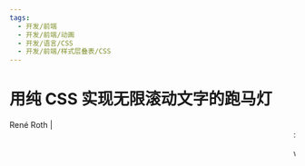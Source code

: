 ```yaml
---
tags:
  - 开发/前端
  - 开发/前端/动画
  - 开发/语言/CSS
  - 开发/前端/样式层叠表/CSS
---
```


# 用纯 CSS 实现无限滚动文字的跑马灯

René Roth | <marquee>: Alternatives in CSS
https://reneroth.xyz/marquees-in-css/

web前端 - 使用css动画实现跑马灯 - 掘金
https://juejin.cn/post/7106525437844520973
